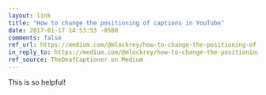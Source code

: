 ```yaml
---
layout: link
title: "How to change the positioning of captions in YouTube"
date: 2017-01-17 14:53:53 -0500
comments: false
ref_url: https://medium.com/@mlockrey/how-to-change-the-positioning-of-captions-in-youtube-c75bb9ac0aff#.c6npezald
in_reply_to: https://medium.com/@mlockrey/how-to-change-the-positioning-of-captions-in-youtube-c75bb9ac0aff#.c6npezald
ref_source: TheDeafCaptioner on Medium
---
```


This is so helpful!
